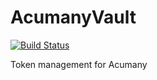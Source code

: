 # AcumanyVault

[![Build Status](https://travis-ci.org/Acumany/AcumanyVault.svg?branch=master)](https://travis-ci.org/Acumany/AcumanyVault)

Token management for Acumany
